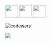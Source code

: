 
<img src="https://img.icons8.com/?size=100&id=0vplMYeajmDb&format=png&color=000000)" height=40/> <img src="https://img.icons8.com/?size=100&id=OvHfxNJ4T2jr&format=png&color=000000" height=40 /> <img src="https://img.icons8.com/?size=100&id=2tHbkMhSLMfq&format=png&color=000000" height=40 />

          

![codewars](https://www.codewars.com/users/LettaLuck/badges/large)   
 
![](http://github-profile-summary-cards.vercel.app/api/cards/profile-details?username=LettaLuckina&theme=github_dark)
